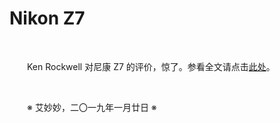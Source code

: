 # Nikon Z7

&emsp;&emsp;

&emsp;&emsp;Ken Rockwell 对尼康 Z7 的评价，惊了。参看全文请点击[此处](https://kenrockwell.com/nikon/mirrorless/z7.htm)。

&emsp;&emsp;

&emsp;&emsp;※ 艾妙妙，二〇一九年一月廿日 ※